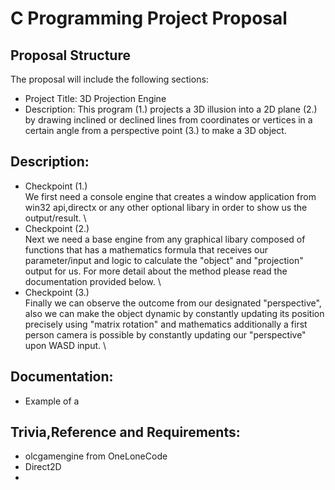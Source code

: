 # C Programming Project Proposal

## Proposal Structure
The proposal will include the following sections:
* Project Title: 3D Projection Engine 
* Description: This program (1.) projects a 3D illusion into a 2D plane (2.) by drawing inclined or declined lines from  coordinates or vertices in a certain angle from a perspective point (3.) to make a 3D object.


## Description:
* Checkpoint (1.) \
We first need a console engine that creates a window application from win32 api,directx or any other optional libary in order to show us the output/result. \
* Checkpoint (2.)\
Next we need a base engine from any graphical libary composed of functions that has a mathematics formula that receives our parameter/input and logic to calculate the "object" and  "projection" output for us. For more detail about the method please read the documentation provided below. \
* Checkpoint (3.)\
Finally we can observe the outcome from our designated "perspective", also we can make the object dynamic by constantly updating its position precisely using "matrix rotation" and mathematics additionally a first person camera is possible by constantly updating our "perspective" upon WASD input. \


## Documentation:
* Example of a 

## Trivia,Reference and Requirements:
* olcgamengine from OneLoneCode 
* Direct2D
* 
